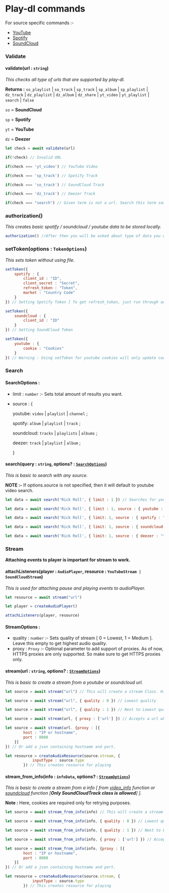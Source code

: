 # Play-dl commands

For source specific commands :-

-   [YouTube](https://github.com/play-dl/play-dl/tree/main/docs/YouTube#youtube)
-   [Spotify](https://github.com/play-dl/play-dl/tree/main/docs/Spotify#spotify)
-   [SoundCloud](https://github.com/play-dl/play-dl/tree/main/docs/SoundCloud)

### Validate

#### validate(url : `string`)

_This checks all type of urls that are supported by play-dl._

**Returns :** `so_playlist` | `so_track` | `sp_track` | `sp_album` | `sp_playlist` | `dz_track` | `dz_playlist` | `dz_album` | `dz_share` | `yt_video` | `yt_playlist` | `search` | `false`

`so` = **SoundCloud**

`sp` = **Spotify**

`yt` = **YouTube**

`dz` = **Deezer**

```js
let check = await validate(url)

if(!check) // Invalid URL

if(check === 'yt_video') // YouTube Video

if(check === 'sp_track') // Spotify Track

if(check === 'so_track') // SoundCloud Track

if(check === 'dz_track') // Deezer Track

if(check === "search") // Given term is not a url. Search this term somewhere.
```

### authorization()

_This creates basic spotify / soundcloud / youtube data to be stored locally._

```js
authorization() //After then you will be asked about type of data you want to create and then follow the steps properly.
```

### setToken(options : `TokenOptions`)

_This sets token without using file._

```js
setToken({
    spotify : {
        client_id : "ID",
        client_secret : "Secret",
        refresh_token : "Token",
        market : "Country Code"
    }
}) // Setting Spotify Token [ To get refresh_token, just run through authorization, and set file save to No ]

setToken({
    soundcloud : {
        client_id : "ID"
    }
}) // Setting SoundCloud Token

setToken({
    youtube : {
        cookie : "Cookies"
    }
}) // Warning : Using setToken for youtube cookies will only update cookies present in memory only.
```

### Search

#### SearchOptions :

-   limit : `number` :- Sets total amount of results you want.
-   source : {

    youtube: `video` | `playlist` | `channel` ;

    spotify: `album` | `playlist` | `track` ;

    soundcloud: `tracks` | `playlists` | `albums` ;

    deezer: `track` | `playlist` | `album` ;

    }

#### search(query : `string`, options? : [`SearchOptions`](https://github.com/play-dl/play-dl/tree/main/docs#searchoptions-))

_This is basic to search with any source._

**NOTE :-** If options.source is not specified, then it will default to youtube video search.

```js
let data = await search('Rick Roll', { limit : 1 }) // Searches for youtube video

let data = await search('Rick Roll', { limit : 1, source : { youtube : "video" } }) // Searches for youtube video

let data = await search('Rick Roll', { limit: 1, source : { spotify : "track" } }) // Searches for spotify track.

let data = await search('Rick Roll', { limit: 1, source : { soundcloud : "tracks" } }) // Searches for soundcloud track.

let data = await search('Rick Roll', { limit: 1, source : { deezer : "track" } }) // Searches for a Deezer track.
```

### Stream

**Attaching events to player is important for stream to work.**

#### attachListeners(player : `AudioPlayer`, resource : `YouTubeStream | SoundCloudStream`)

_This is used for attaching pause and playing events to audioPlayer._

```js
let resource = await stream("url")

let player = createAudioPlayer()

attachListeners(player, resource)
```

#### StreamOptions :

-   quality : `number` :- Sets quality of stream [ 0 = Lowest, 1 = Medium ]. Leave this empty to get highest audio quality.
-   proxy : `Proxy` :- Optional parameter to add support of proxies. As of now, HTTPS proxies are only supported. So make sure to get HTTPS proxies only.

#### stream(url : `string`, options? : [`StreamOptions`](https://github.com/play-dl/play-dl/tree/main/docs#streamoptions-))

_This is basic to create a stream from a youtube or soundcloud url._

```js
let source = await stream("url") // This will create a stream Class. Highest Quality

let source = await stream("url", { quality : 0 }) // Lowest quality

let source = await stream("url", { quality : 1 }) // Next to Lowest quality.

let source = await stream(url, { proxy : ['url'] }) // Accepts a url which has port in it.

let source = await stream(url. {proxy : [{
        host : "IP or hostname",
        port : 8080
    }]
}) // Or add a json containing hostname and port.

let resource = createAudioResource(source.stream, {
            inputType : source.type
        }) // This creates resource for playing
```

#### stream_from_info(info : `infoData`, options? : [`StreamOptions`](https://github.com/play-dl/play-dl/tree/main/docs#streamoptions-))

_This is basic to create a stream from a info [ from [video_info](https://github.com/play-dl/play-dl#video_infourl--string) function or [soundcloud](https://github.com/play-dl/play-dl/tree/main/docs/SoundCloud#soundcloudurl--string) function [**Only SoundCloudTrack class is allowed**] ]._

**Note :** Here, cookies are required only for retrying purposes.

```js
let source = await stream_from_info(info) // This will create a stream Class from video_info or SoundCoudTrack Class. Highest Quality

let source = await stream_from_info(info, { quality : 0 }) // Lowest quality

let source = await stream_from_info(info, { quality : 1 }) // Next to Lowest quality.

let source = await stream_from_info(info, { proxy : ['url'] }) // Accepts a url which has port in it.

let source = await stream_from_info(info, {proxy : [{
        host : "IP or hostname",
        port : 8080
    }]
}) // Or add a json containing hostname and port.

let resource = createAudioResource(source.stream, {
            inputType : source.type
        }) // This creates resource for playing
```
